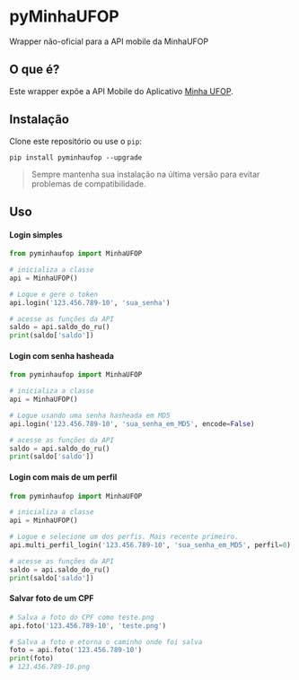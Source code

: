 # pyMinhaUFOP
Wrapper não-oficial para a API mobile da MinhaUFOP

## O que é?
Este wrapper expõe a API Mobile do Aplicativo [Minha UFOP](https://play.google.com/store/apps/details?id=br.ufop.app).

## Instalação
Clone este repositório ou use o `pip`:

`pip install pyminhaufop --upgrade`

> Sempre mantenha sua instalação na última versão para evitar problemas de compatibilidade.

## Uso
#### Login simples
```python
from pyminhaufop import MinhaUFOP

# inicializa a classe
api = MinhaUFOP()

# Logue e gere o token
api.login('123.456.789-10', 'sua_senha')

# acesse as funções da API
saldo = api.saldo_do_ru()
print(saldo['saldo'])
```

#### Login com senha hasheada
```python
from pyminhaufop import MinhaUFOP

# inicializa a classe
api = MinhaUFOP()

# Logue usando uma senha hasheada em MD5
api.login('123.456.789-10', 'sua_senha_em_MD5', encode=False)

# acesse as funções da API
saldo = api.saldo_do_ru()
print(saldo['saldo'])
```

#### Login com mais de um perfil
```python
from pyminhaufop import MinhaUFOP

# inicializa a classe
api = MinhaUFOP()

# Logue e selecione um dos perfis. Mais recente primeiro.
api.multi_perfil_login('123.456.789-10', 'sua_senha_em_MD5', perfil=0)

# acesse as funções da API
saldo = api.saldo_do_ru()
print(saldo['saldo'])
```

#### Salvar foto de um CPF
```python
# Salva a foto do CPF como teste.png
api.foto('123.456.789-10', 'teste.png')

# Salva a foto e etorna o caminho onde foi salva
foto = api.foto('123.456.789-10')
print(foto)
# 123.456.789-10.png
```